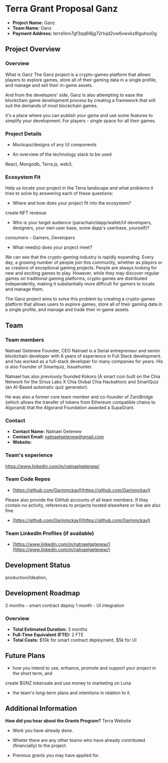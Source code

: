 
# Terra Grant Proposal Ganz

- **Project Name:** Ganz
- **Team Name:** Ganz
- **Payment Address:** terra1mn7gf3qq6l8jg72rlvjd2vw6vwxkz8lguhss0g

## Project Overview

### Overview

What is Ganz
The Ganz project is a crypto-games platform that allows players to explore games, store all of their gaming data in a single profile, and manage and sell their in-game assets.

And from the developers' side, Ganz is also attempting to ease the blockchain game development process by creating a framework that will suit the demands of most blockchain games.

it's a place where you can publish your game and use some features to simplify your development. For players - single space for all their games.

### Project Details

- Mockups/designs of any UI components

- An overview of the technology stack to be used

React, Mongodb, Terra.js, web3,

### Ecosystem Fit

Help us locate your project in the Terra landscape and what problems it tries to solve by answering each of these questions:

- Where and how does your project fit into the ecosystem?

create NFT revenue

- Who is your target audience (parachain/dapp/wallet/UI developers, designers, your own user base, some dapp's userbase, yourself)?

consumers - Gamers, Developers

- What need(s) does your project meet?

We can see that the crypto-gaming industry is rapidly expanding. Every day, a growing number of people join this community, whether as players or as creators of exceptional gaming projects. People are always looking for new and exciting games to play. However, while they may discover regular games on traditional gaming platforms, crypto games are distributed independently, making it substantially more difficult for gamers to locate and manage them.

The Ganz project aims to solve this problem by creating a crypto-games platform that allows users to explore games, store all of their gaming data in a single profile, and manage and trade their in-game assets.

## Team

### Team members

Natnael Getenew
Founder, CEO
Natnael is a Serial entrepreneur and senior blockchain developer with 6 years of experience in Full Stack development. and has worked as a full-stack developer for many companies for years. His is also Founder of Smartquiz, Issuehunter.

Natnael has also previously founded Kokoro (A smart coin built on the Chia Network for the Sirius Labs X Chia Global Chia Hackathon) and SmartQuiz (an AI-Based automatic quiz generator).

He was also a former core team member and co-founder of ZeroBridge (which allows the transfer of tokens from Ethereum compatible chains to Algorand) that the Algorand Foundation awarded a SupaGrant.

### Contact

- **Contact Name:** Natnael Getenew
- **Contact Email:** natnaelgetenew@gmail.com
- **Website:**

### Team's experience

https://www.linkedin.com/in/natnaelgetenew/

### Team Code Repos

- [https://github.com/Garinmckayl](https://github.com/Garinmckayl)

Please also provide the GitHub accounts of all team members. If they contain no activity, references to projects hosted elsewhere or live are also fine.

- [https://github.com/Garinmckayl](https://github.com/Garinmckayl)

### Team LinkedIn Profiles (if available)

- [https://www.linkedin.com/in/natnaelgetenew/](https://www.linkedin.com/in/natnaelgetenew/)

## Development Status

production/Ideation,

## Development Roadmap

2 months - smart contract deploy
1 month - UI integration

### Overview

- **Total Estimated Duration:** 3 months
- **Full-Time Equivalent (FTE):** 2 FTE
- **Total Costs:** $10k for smart contract deployment, $5k for UI

## Future Plans

- how you intend to use, enhance, promote and support your project in the short term, and

create $GNZ tokensale and use money to marketing on Luna

- the team's long-term plans and intentions in relation to it.

## Additional Information

**How did you hear about the Grants Program?** Terra Website

- Work you have already done.

- Wheter there are any other teams who have already contributed (financially) to the project.
- Previous grants you may have applied for.